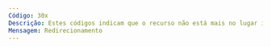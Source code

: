 ```yaml
---
Código: 30x
Descrição: Estes códigos indicam que o recurso não está mais no lugar indicado
Mensagem: Redirecionamento
---
```

